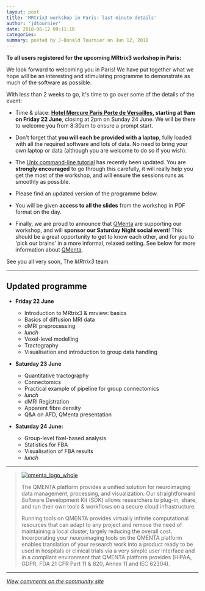 ```yaml
---
layout: post
title: 'MRtrix3 workshop in Paris: last minute details'
author: 'jdtournier'
date: 2018-06-12 09:11:10
categories:
summary: posted by J-Donald Tournier on Jun 12, 2018
---
```

**To all users registered for the upcoming MRtrix3 workshop in Paris:**

We look forward to welcoming you in Paris! We have put together what we hope will be an interesting and stimulating programme to demonstrate as much of the software as possible. 

With less than 2 weeks to go, it's time to go over some of the details of the event:

- Time & place: **[Hotel Mercure Paris Porte de Versailles](https://goo.gl/maps/uGHsz1nADMQ2), starting at 9am on Friday 22 June**, closing at 2pm on Sunday 24 June. We will be there to welcome you from 8:30am to ensure a prompt start.

- Don't forget that **you will each be provided with a laptop**, fully loaded with all the required software and lots of data. No need to bring your own laptop or data (although you are welcome to do so if you wish). 

- The [Unix command-line tutorial](http://command-line-tutorial.readthedocs.io/) has recently been updated. You are **strongly encouraged** to go through this carefully, it will really help you get the most of the workshop, and will ensure the sessions runs as smoothly as possible.

- Please find an updated version of the programme below.

- You will be given **access to all the slides** from the workshop in PDF format on the day.

- Finally, we are proud to announce that [QMenta](https://www.qmenta.com/) are supporting our workshop, and will **sponsor our Saturday Night social event**! This should be a great opportunity to get to know each other, and for you to 'pick our brains' in a more informal, relaxed setting. See below for more information about [QMenta](https://www.qmenta.com/).

See you all very soon,
The _MRtrix3_ team


---

## Updated programme

- **Friday 22 June**
  - Introduction to MRtrix3 & mrview: basics 
  - Basics of diffusion MRI data 
  - dMRI preprocessing
  - _lunch_
  - Voxel-level modelling
  - Tractography 
  - Visualisation and introduction to group data handling

- **Saturday 23 June**
  - Quantitative tractography
  - Connectomics
  - Practical example of pipeline for group connectomics
  - _lunch_
  - dMRI Registration
  - Apparent fibre density
  - Q&A on AFD, QMenta presentation

- **Saturday 24 June:**
  - Group-level fixel-based analysis
  - Statistics for FBA
  - Visualisation of FBA results
  - _lunch_

--- 
> [![qmenta_logo_whole](https://community.mrtrix.org/uploads/default/original/2X/7/75075d8e558259e9b34ab2d643fdac3f86222d8e.png)](https://www.qmenta.com/)
>
> The QMENTA platform provides a unified solution for neuroimaging data management, processing, and visualization. Our straightforward Software Development Kit (SDK) allows researchers to plug-in, share, and run their own tools & workflows on a secure cloud infrastructure. 
>
>Running tools on QMENTA provides virtually infinite computational resources that can adapt to any project and remove the need of maintaining a local cluster, largely reducing the overall cost. Incorporating your neuroimaging tools on the QMENTA platform enables translation of your research work into a product ready to be used in hospitals or clinical trials via a very simple user interface and in a compliant environment that QMENTA platform provides (HIPAA, GDPR, FDA 21 CFR Part 11 & 820, Annex 11 and IEC 62304).

---

*[View comments on the community site](https://community.mrtrix.org/t/1697)*

            